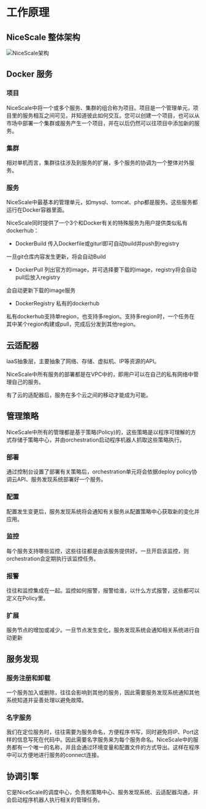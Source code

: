 # 工作原理

## NiceScale 整体架构

![NiceScale架构](/screenshot/nice_arch.png "NiceScale整体架构")

## Docker 服务

### 项目

NiceScale中将一个或多个服务、集群的组合称为项目。项目是一个管理单元，项目里的服务相互之间可见，并知道彼此如何交互。您可以创建一个项目，也可以从市场中部署一个集群或服务产生一个项目，并在以后仍然可以往项目中添加新的服务。

### 集群

相对单机而言，集群往往涉及到服务的扩展，多个服务的协调为一个整体对外服务。

### 服务

NiceScale中最基本的管理单元，如mysql、tomcat、php都是服务。这些服务都运行在Docker容器里面。

NiceScale同时提供了一个3个和Docker有关的特殊服务为用户提供类似私有dockerhub：
* DockerBuild
传入Dockerfile或giturl即可自动build并push到registry

一旦git仓库内容发生更新，将会自动Build

* DockerPull
列出官方的image，并可选择要下载的image，registry将会自动pull后放入registry

会自动更新下载的image服务

* DockerRegistry
私有的dockerhub

私有dockerhub支持单region，也支持多region。支持多region时，一个任务在其中某个region构建或pull，完成后分发到其他region。

## 云适配器
IaaS抽象层，主要抽象了网络、存储、虚拟机、IP等资源的API。

NiceScale中所有服务的部署都是在VPC中的，即用户可以在自己的私有网络中管理自己的服务。

有了云的适配器后，服务在多个云之间的移动才能成为可能。

## 管理策略
NiceScale中所有的管理都是基于策略(Policy)的，这些策略是以程序可理解的方式存储于策略中心，并由orchestration启动程序机器人抓取这些策略执行。

### 部署
通过控制台设置了部署有关策略后，orchestration单元将会依据deploy policy协调云API、服务发现系统部署好一个服务。

### 配置
配置发生变更后，服务发现系统将会通知有关服务从配置策略中心获取新的变化并应用。

### 监控
每个服务支持哪些监控，这些往往都是由该服务提供好。一旦开启该监控，则orchestration会定期执行该监控任务。

### 报警
往往和监控集成在一起。监控如何报警，报警给谁，以什么方式报警，这些都可以定义在Policy里。

### 扩展
服务节点的增加或减少。一旦节点发生变化，服务发现系统会通知相关系统进行自动更新

## 服务发现
### 服务注册和卸载

一个服务加入或删除，往往会影响到其他的服务，因此需要服务发现系统通知其他系统知道并妥善处理以避免故障。

### 名字服务

我们在定位服务时，往往需要为服务命名，方便程序书写，同时避免将IP、Port这样的信息写死在代码中。因此需要名字服务来为每个服务命名。NiceScale中的服务都有一个唯一的名称，并且会通过环境变量和配置文件的方式导出。这样在程序中可以方便地进行服务的connect连接。

## 协调引擎
它是NiceScale的调度中心，负责和策略中心、服务发现系统、云适配器沟通，并会启动程序机器人执行相关的管理任务。

